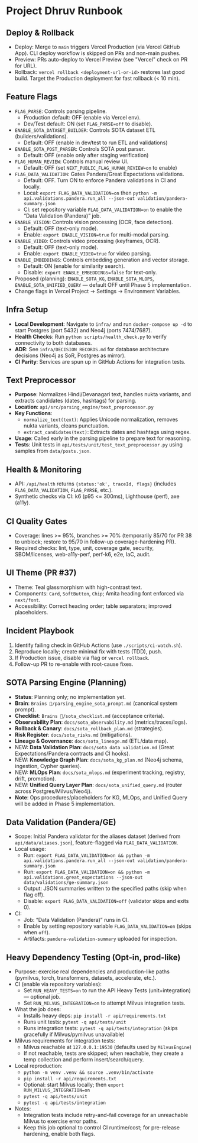 # Project Dhruv Runbook

## Deploy & Rollback
- Deploy: Merge to `main` triggers Vercel Production (via Vercel GitHub App). CLI deploy workflow is skipped on PRs and non-main pushes.
- Preview: PRs auto-deploy to Vercel Preview (see "Vercel" check on PR for URL).
- Rollback: `vercel rollback <deployment-url-or-id>` restores last good build. Target the Production deployment for fast rollback (< 10 min).

## Feature Flags
- `FLAG_PARSE`: Controls parsing pipeline.
  - Production default: OFF (enable via Vercel env).
  - Dev/Test default: ON (set `FLAG_PARSE=off` to disable).
- `ENABLE_SOTA_DATASET_BUILDER`: Controls SOTA dataset ETL (builders/validations).
  - Default: OFF (enable in dev/test to run ETL and validations)
- `ENABLE_SOTA_POST_PARSER`: Controls SOTA post parser.
  - Default: OFF (enable only after staging verification)
- `FLAG_HUMAN_REVIEW`: Controls manual review UI.
  - Default: OFF (set `NEXT_PUBLIC_FLAG_HUMAN_REVIEW=on` to enable)
- `FLAG_DATA_VALIDATION`: Gates Pandera/Great Expectations validations.
  - Default: OFF. Turn ON to enforce Pandera validations in CI and locally.
  - Local: `export FLAG_DATA_VALIDATION=on` then `python -m api.validations.pandera.run_all --json-out validation/pandera-summary.json`
  - CI: set repository variable `FLAG_DATA_VALIDATION=on` to enable the “Data Validation (Pandera)” job.
- `ENABLE_VISION`: Controls vision processing (OCR, face detection).
  - Default: OFF (text-only mode).
  - Enable: `export ENABLE_VISION=true` for multi-modal parsing.
- `ENABLE_VIDEO`: Controls video processing (keyframes, OCR).
  - Default: OFF (text-only mode).
  - Enable: `export ENABLE_VIDEO=true` for video parsing.
- `ENABLE_EMBEDDINGS`: Controls embedding generation and vector storage.
  - Default: ON (enable for similarity search).
  - Disable: `export ENABLE_EMBEDDINGS=false` for text-only.
- Proposed (planning): `ENABLE_SOTA_KG`, `ENABLE_SOTA_MLOPS`, `ENABLE_SOTA_UNIFIED_QUERY` — default OFF until Phase 5 implementation.
- Change flags in Vercel Project → Settings → Environment Variables.

## Infra Setup
- **Local Development**: Navigate to `infra/` and run `docker-compose up -d` to start Postgres (port 5432) and Neo4j (ports 7474/7687).
- **Health Checks**: Run `python scripts/health_check.py` to verify connectivity to both databases.
- **ADR**: See `infra/DECISION_RECORDS.md` for database architecture decisions (Neo4j as SoR, Postgres as mirror).
- **CI Parity**: Services are spun up in GitHub Actions for integration tests.

## Text Preprocessor
- **Purpose**: Normalizes Hindi/Devanagari text, handles nukta variants, and extracts candidates (dates, hashtags) for parsing.
- **Location**: `api/src/parsing_engine/text_preprocessor.py`
- **Key Functions**:
  - `normalize_text(text)`: Applies Unicode normalization, removes nukta variants, cleans punctuation.
  - `extract_candidates(text)`: Extracts dates and hashtags using regex.
- **Usage**: Called early in the parsing pipeline to prepare text for reasoning.
- **Tests**: Unit tests in `api/tests/unit/test_text_preprocessor.py` using samples from `data/posts.json`.

## Health & Monitoring
- API: `/api/health` returns `{status:'ok', traceId, flags}` (includes `FLAG_DATA_VALIDATION`, `FLAG_PARSE`, etc.).
- Synthetic checks via CI: k6 (p95 <= 300ms), Lighthouse (perf), axe (a11y).

## CI Quality Gates
- Coverage: lines >= 95%, branches >= 70% (temporarily 85/70 for PR 38 to unblock; restore to 95/70 in follow-up coverage-hardening PR).
- Required checks: lint, type, unit, coverage gate, security, SBOM/licenses, web-a11y-perf, perf-k6, e2e, IaC, audit.

## UI Theme (PR #37)
- Theme: Teal glassmorphism with high-contrast text.
- Components: `Card`, `SoftButton`, `Chip`; Amita heading font enforced via `next/font`.
- Accessibility: Correct heading order; table separators; improved placeholders.


## Incident Playbook
1) Identify failing check in GitHub Actions (use `./scripts/ci-watch.sh`).
2) Reproduce locally; create minimal fix with tests (TDD), push.
3) If Production issue, disable via flag or `vercel rollback`.
4) Follow-up PR to re-enable with root-cause fixes.

## SOTA Parsing Engine (Planning)
- **Status**: Planning only; no implementation yet.
- **Brain**: `Brains 🧠/parsing_engine_sota_prompt.md` (canonical system prompt).
- **Checklist**: `Brains 🧠/sota_checklist.md` (acceptance criteria).
- **Observability Plan**: `docs/sota_observability.md` (metrics/traces/logs).
- **Rollback & Canary**: `docs/sota_rollback_plan.md` (strategies).
- **Risk Register**: `docs/sota_risks.md` (mitigations).
- **Lineage & Governance**: `docs/sota_lineage.md` (ETL/data map).
- NEW: **Data Validation Plan**: `docs/sota_data_validation.md` (Great Expectations/Pandera contracts and CI hooks).
- NEW: **Knowledge Graph Plan**: `docs/sota_kg_plan.md` (Neo4j schema, ingestion, Cypher queries).
- NEW: **MLOps Plan**: `docs/sota_mlops.md` (experiment tracking, registry, drift, promotion).
- NEW: **Unified Query Layer Plan**: `docs/sota_unified_query.md` (router across Postgres/Milvus/Neo4j).
- **Note**: Ops procedures/placeholders for KG, MLOps, and Unified Query will be added in Phase 5 implementation.

## Data Validation (Pandera/GE)
- Scope: Initial Pandera validator for the aliases dataset (derived from `api/data/aliases.json`), feature-flagged via `FLAG_DATA_VALIDATION`.
- Local usage:
  - Run: `export FLAG_DATA_VALIDATION=on && python -m api.validations.pandera.run_all --json-out validation/pandera-summary.json`
  - Run: `export FLAG_DATA_VALIDATION=on && python -m api.validations.great_expectations --json-out data/validations/ge-summary.json`
  - Output: JSON summaries written to the specified paths (skip when flag off).
  - Disable: `export FLAG_DATA_VALIDATION=off` (validator skips and exits 0).
- CI:
  - Job: “Data Validation (Pandera)” runs in CI.
  - Enable by setting repository variable `FLAG_DATA_VALIDATION=on` (skips when `off`).
  - Artifacts: `pandera-validation-summary` uploaded for inspection.

## Heavy Dependency Testing (Opt-in, prod-like)

- Purpose: exercise real dependencies and production-like paths (pymilvus, torch, transformers, datasets, accelerate, etc.).
- CI (enable via repository variables):
  - Set `RUN_HEAVY_TESTS=on` to run the API Heavy Tests (unit+integration) — optional job.
  - Set `RUN_MILVUS_INTEGRATION=on` to attempt Milvus integration tests.
- What the job does:
  - Installs heavy deps: `pip install -r api/requirements.txt`
  - Runs unit tests: `pytest -q api/tests/unit`
  - Runs integration tests: `pytest -q api/tests/integration` (skips gracefully if Milvus/pymilvus unavailable)
- Milvus requirements for integration tests:
  - Milvus reachable at `127.0.0.1:19530` (defaults used by `MilvusEngine`)
  - If not reachable, tests are skipped; when reachable, they create a temp collection and perform insert/search/query.
- Local reproduction:
  - `python -m venv .venv && source .venv/bin/activate`
  - `pip install -r api/requirements.txt`
  - Optional: start Milvus locally; then `export RUN_MILVUS_INTEGRATION=on`
  - `pytest -q api/tests/unit`
  - `pytest -q api/tests/integration`
- Notes:
  - Integration tests include retry-and-fail coverage for an unreachable Milvus to exercise error paths.
  - Keep this job optional to control CI runtime/cost; for pre-release hardening, enable both flags.
